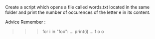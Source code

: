 Create a script which opens a file called words.txt located in the same folder and print the number of occurences of the letter e in its content.

Advice
Remember :

>>> for i in "foo":
...     print(i)
...
f
o
o